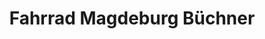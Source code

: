 ---
title: "Fahrrad Magdeburg Büchner"
url: /magdeburg/fahrrad-magdeburg-buechner/
shop: Fahrrad
---